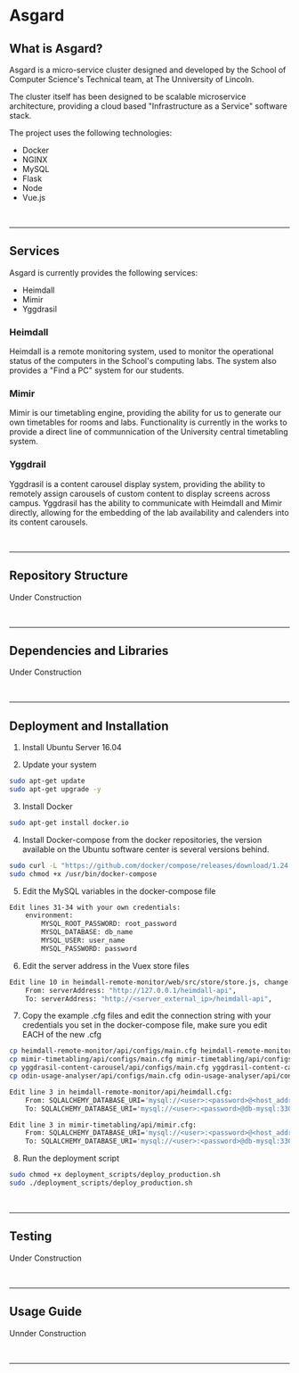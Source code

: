 # Asgard
## What is Asgard?
Asgard is a micro-service cluster designed and developed by the School of Computer Science's Technical team, at The Unniversity of Lincoln.

The cluster itself has been designed to be scalable microservice architecture, providing a cloud based "Infrastructure as a Service" software stack.

The project uses the following technologies:
- Docker
- NGINX
- MySQL
- Flask
- Node
- Vue.js

<br>

---

## Services
Asgard is currently provides the following services:
- Heimdall
- Mimir
- Yggdrasil

### Heimdall
Heimdall is a remote monitoring system, used to monitor the operational status of the computers in the School's computing labs. The system also provides a "Find a PC" system for our students.

### Mimir
Mimir is our timetabling engine, providing the ability for us to generate our own timetables for rooms and labs. Functionality is currently in the works to provide a direct line of communnication of the University central timetabling system.

### Yggdrail
Yggdrasil is a content carousel display system, providing the ability to remotely assign carousels of custom content to display screens across campus. Yggdrasil has the ability to communicate with Heimdall and Mimir directly, allowing for the embedding of the lab availability and calenders into its content carousels.

<br>

---

## Repository Structure
Under Construction

<br>

---

## Dependencies and Libraries
Under Construction

<br>

---

## Deployment and Installation
1. Install Ubuntu Server 16.04

2. Update your system
```bash
sudo apt-get update
sudo apt-get upgrade -y
```

3. Install Docker
```bash
sudo apt-get install docker.io
```

4. Install Docker-compose from the docker repositories, the version available on the Ubuntu software center is several versions behind.
```bash
sudo curl -L "https://github.com/docker/compose/releases/download/1.24.0/docker-compose-$(uname -s)-$(uname -m)" -o /usr/bin/docker-compose
sudo chmod +x /usr/bin/docker-compose
```

5. Edit the MySQL variables in the docker-compose file
```bash
Edit lines 31-34 with your own credentials:
	environment:
		MYSQL_ROOT_PASSWORD: root_password
		MYSQL_DATABASE: db_name
		MYSQL_USER: user_name
		MYSQL_PASSWORD: password
```

6. Edit the server address in the Vuex store files
```bash
Edit line 10 in heimdall-remote-monitor/web/src/store/store.js, change 127.0.0.1 to your server address:
	From: serverAddress: "http://127.0.0.1/heimdall-api",
	To: serverAddress: "http://<server_external_ip>/heimdall-api",
```

7. Copy the example .cfg files and edit the connection string with your credentials you set in the docker-compose file, make sure you edit EACH of the new .cfg
```bash
cp heimdall-remote-monitor/api/configs/main.cfg heimdall-remote-monitor/api/configs/main.cfg
cp mimir-timetabling/api/configs/main.cfg mimir-timetabling/api/configs/main.cfg
cp yggdrasil-content-carousel/api/configs/main.cfg yggdrasil-content-carousel/api/configs/main.cfg
cp odin-usage-analyser/api/configs/main.cfg odin-usage-analyser/api/configs/main.cfg

Edit line 3 in heimdall-remote-monitor/api/heimdall.cfg:
	From: SQLALCHEMY_DATABASE_URI='mysql://<user>:<password>@<host_address>/<database>'
	To: SQLALCHEMY_DATABASE_URI='mysql://<user>:<password>@db-mysql:3306/db_asgard'

Edit line 3 in mimir-timetabling/api/mimir.cfg:
	From: SQLALCHEMY_DATABASE_URI='mysql://<user>:<password>@<host_address>/<database>'
	To: SQLALCHEMY_DATABASE_URI='mysql://<user>:<password>@db-mysql:3306/db_asgard'
```

8. Run the deployment script
```bash
sudo chmod +x deployment_scripts/deploy_production.sh
sudo ./deployment_scripts/deploy_production.sh
```

<br>

---

## Testing
Under Construction

<br>

---

## Usage Guide
Unnder Construction

<br>

---
